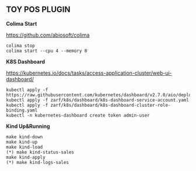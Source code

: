 TOY POS PLUGIN
---


**Colima Start**

https://github.com/abiosoft/colima
```
colima stop
colima start --cpu 4 --memory 8
```

**K8S Dashboard**

https://kubernetes.io/docs/tasks/access-application-cluster/web-ui-dashboard/
```
kubectl apply -f https://raw.githubusercontent.com/kubernetes/dashboard/v2.7.0/aio/deploy/recommended.yaml
kubectl apply -f zarf/k8s/dashboard/k8s-dashboard-service-account.yaml
kubectl apply -f zarf/k8s/dashboard/k8s-dashboard-cluster-role-binding.yaml
kubectl -n kubernetes-dashboard create token admin-user
```


**Kind Up&Running**

```
make kind-down
make kind-up
make kind-load
(*) make kind-status-sales 
make kind-apply
(*) make kind-logs-sales 
```